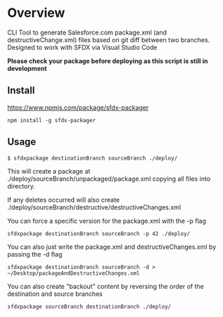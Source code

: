 # Overview

CLI Tool to generate Salesforce.com package.xml (and destructiveChange.xml) files based on git diff between two branches. 
Designed to work with SFDX via Visual Studio Code

**Please check your package before deploying as this script is still in development**

## Install

https://www.npmjs.com/package/sfdx-packager

```
npm install -g sfdx-packager
```

## Usage

```
$ sfdxpackage destinationBranch sourceBranch ./deploy/
```

This will create a package at ./deploy/sourceBranch/unpackaged/package.xml copying all files into directory.

If any deletes occurred will also create ./deploy/sourceBranch/destructive/destructiveChanges.xml

You can force a specific version for the package.xml with the -p flag

```
sfdxpackage destinationBranch sourceBranch -p 42 ./deploy/
```

You can also just write the package.xml and destructiveChanges.xml by passing the -d flag

```
sfdxpackage destinationBranch sourceBranch -d > ~/Desktop/packageAndDestructiveChanges.xml
```

You can also create "backout" content by reversing the order of the destination and source branches

```
sfdxpackage sourceBranch destinationBranch ./deploy/
```


